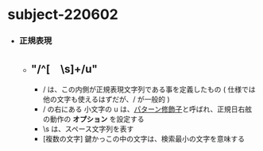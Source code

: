 # subject-220602

- ### 正規表現
  - ## **"/^[　\s]+/u"**
    - / は、この内側が正規表現文字列である事を定義したもの ( 仕様では他の文字も使えるはずだが、/ が一般的 )
    - / の右にある 小文字の u は、[パターン修飾子](https://www.php.net/manual/ja/reference.pcre.pattern.modifiers.php)と呼ばれ、正規日右舷の動作の **オプション** を設定する
    - \s は、スペース文字列を表す
    - [複数の文字] 鍵かっこの中の文字は、検索最小の文字を意味する
